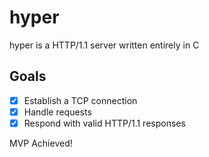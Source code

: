 # hyper

hyper is a HTTP/1.1 server written entirely in C

## Goals

- [X] Establish a TCP connection
- [X] Handle requests
- [X] Respond with valid HTTP/1.1 responses

MVP Achieved!